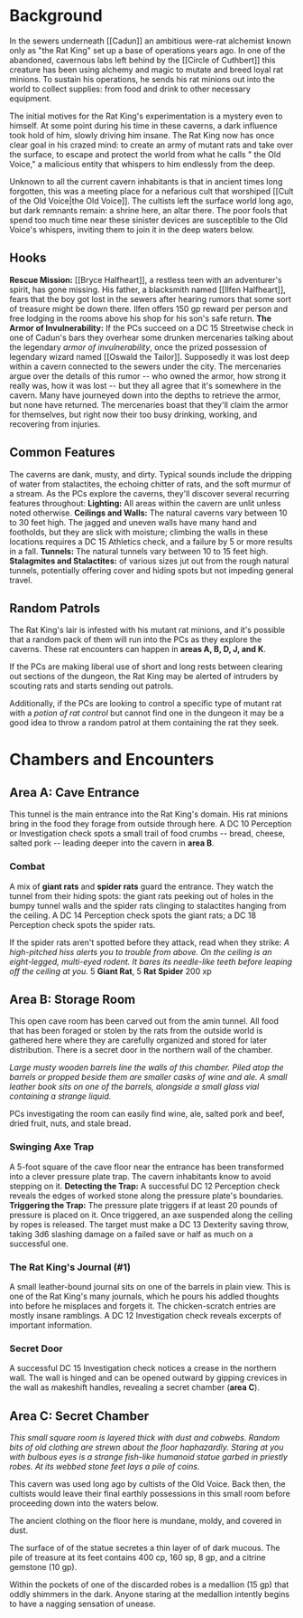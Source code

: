 # Background
In the sewers underneath [[Cadun]] an ambitious were-rat alchemist known only as "the Rat King" set up a base of operations years ago. In one of the abandoned, cavernous labs left behind by the [[Circle of Cuthbert]] this creature has been using alchemy and magic to mutate and breed loyal rat minions. To sustain his operations, he sends his rat minions out into the world to collect supplies: from food and drink to other necessary equipment. 

The initial motives for the Rat King's experimentation is a mystery even to himself. At some point during his time in these caverns, a dark influence took hold of him, slowly driving him insane. The Rat King now has once clear goal in his crazed mind: to create an army of mutant rats and take over the surface, to escape and protect the world from what he calls " the Old Voice," a malicious entity that whispers to him endlessly from the deep. 

Unknown to all the current cavern inhabitants is that in ancient times long forgotten, this was a meeting place for a nefarious cult that worshiped [[Cult of the Old Voice|the Old Voice]]. The cultists left the surface world long ago, but dark remnants remain: a shrine here, an altar there. The poor fools that spend too much time near these sinister devices are susceptible to the Old Voice's whispers, inviting them to join it in the deep waters below. 

## Hooks
**Rescue Mission:** 
	[[Bryce Halfheart]], a restless teen with an adventurer's spirit, has gone missing. His father, a blacksmith named [[Ilfen Halfheart]], fears that the boy got lost in the sewers after hearing rumors that some sort of treasure might be down there. Ilfen offers 150 gp reward per person and free lodging in the rooms above his shop for his son's safe return. 
**The Armor of Invulnerability:**
	If the PCs succeed on a DC 15 Streetwise check in one of Cadun's bars they overhear some drunken mercenaries talking about the legendary *armor of invulnerability*, once the prized possession of legendary wizard named [[Oswald the Tailor]]. Supposedly it was lost deep within a cavern connected to the sewers under the city. The mercenaries argue over the details of this rumor -- who owned the armor, how strong it really was, how it was lost -- but they all agree that it's somewhere in the cavern. Many have journeyed down into the depths to retrieve the armor, but none have returned. The mercenaries boast that they'll claim the armor for themselves, but right now their too busy drinking, working, and recovering from injuries. 

## Common Features
The caverns are dank, musty, and dirty. Typical sounds include the dripping of water from stalactites, the echoing chitter of rats, and the soft murmur of a stream. As the PCs explore the caverns, they'll discover several recurring features throughout:
	**Lighting:** 
		All areas within the cavern are unlit unless noted otherwise. 
	**Ceilings and Walls:** 
		The natural caverns vary between 10 to 30 feet high. The jagged and uneven walls have many hand and footholds, but they are slick with moisture; climbing the walls in these locations requires a DC 15 Athletics check, and a failure by 5 or more results in a fall. 
	**Tunnels:** 
		The natural tunnels vary between 10 to 15 feet high. 
	**Stalagmites and Stalactites:** 
		of various sizes jut out from the rough natural tunnels, potentially offering cover and hiding spots but not impeding general travel. 

## Random Patrols
The Rat King's lair is infested with his mutant rat minions, and it's possible that a random pack of them will run into the PCs as they explore the caverns. These rat encounters can happen in **areas A, B, D, J, and K**. 

If the PCs are making liberal use of short and long rests between clearing out sections of the dungeon, the Rat King may be alerted of intruders by scouting rats and starts sending out patrols. 

Additionally, if the PCs are looking to control a specific type of mutant rat with a *potion of rat control* but cannot find one in the dungeon it may be a good idea to throw a random patrol at them containing the rat they seek. 

# Chambers and Encounters
## Area A: Cave Entrance
This tunnel is the main entrance into the Rat King's domain. His rat minions bring in the food they forage from outside through here. A DC 10 Perception or Investigation check spots a small trail of food crumbs -- bread, cheese, salted pork -- leading deeper into the cavern in **area B**. 

### Combat
A mix of **giant rats** and **spider rats** guard the entrance. They watch the tunnel from their hiding spots: the giant rats peeking out of holes in the bumpy tunnel walls and the spider rats clinging to stalactites hanging from the ceiling. A DC 14 Perception check spots the giant rats; a DC 18 Perception check spots the spider rats. 

If the spider rats aren't spotted before they attack, read when they strike:
	*A high-pitched hiss alerts you to trouble from above. On the ceiling is an eight-legged, multi-eyed rodent. It bares its needle-like teeth before leaping off the ceiling at you.* 
	5 **Giant Rat**, 5 **Rat Spider** 
		200 xp

## Area B: Storage Room
This open cave room has been carved out from the amin tunnel. All food that has been foraged or stolen by the rats from the outside world is gathered here where they are carefully organized and stored for later distribution. There is a secret door in the northern wall of the chamber. 

*Large musty wooden barrels line the walls of this chamber. Piled atop the barrels or propped beside them are smaller casks of wine and ale. A small leather book sits on one of the barrels, alongside a small glass vial containing a strange liquid.* 

PCs investigating the room can easily find wine, ale, salted pork and beef, dried fruit, nuts, and stale bread. 

### Swinging Axe Trap
A 5-foot square of the cave floor near the entrance has been transformed into a clever pressure plate trap. The cavern inhabitants know to avoid stepping on it. 
**Detecting the Trap:**
	A successful DC 12 Perception check reveals the edges of worked stone along the pressure plate's boundaries. 
**Triggering the Trap:**
	The pressure plate triggers if at least 20 pounds of pressure is placed on it. Once triggered, an axe suspended along the ceiling by ropes is released. The target must make a DC 13 Dexterity saving throw, taking 3d6 slashing damage on a failed save or half as much on a successful one. 

### The Rat King's Journal (#1)
A small leather-bound journal sits on one of the barrels in plain view. This is one of the Rat King's many journals, which he pours his addled thoughts into before he misplaces and forgets it. The chicken-scratch entries are mostly insane ramblings. A DC 12 Investigation check reveals excerpts of important information. 

### Secret Door
A successful DC 15 Investigation check notices a crease in the northern wall. The wall is hinged and can be opened outward by gipping crevices in the wall as makeshift handles, revealing a secret chamber (**area C**). 
## Area C: Secret Chamber
*This small square room is layered thick with dust and cobwebs. Random bits of old clothing are strewn about the floor haphazardly. Staring at you with bulbous eyes is a strange fish-like humanoid statue garbed in priestly robes. At its webbed stone feet lays a pile of coins.*

This cavern was used long ago by cultists of the Old Voice. Back then, the cultists would leave their final earthly possessions in this small room before proceeding down into the waters below. 

The ancient clothing on the floor here is mundane, moldy, and covered in dust. 

The surface of of the statue secretes a thin layer of of dark mucous. The pile of treasure at its feet contains 400 cp, 160 sp, 8 gp, and a citrine gemstone (10 gp). 

Within the pockets of one of the discarded robes is a medallion (15 gp) that oddly shimmers in the dark. Anyone staring at the medallion intently begins to have a nagging sensation of unease. 